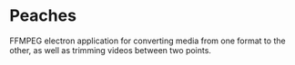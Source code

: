 # Peaches
FFMPEG electron application for converting media from one format to the other, as well as trimming videos between two points.
